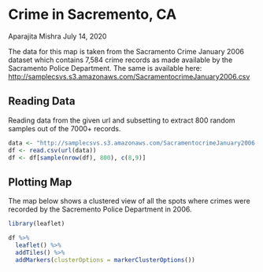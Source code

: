 # Crime in Sacremento, CA
Aparajita Mishra
July 14, 2020  

The data for this map is taken from the Sacramento Crime January 2006 dataset which contains 7,584 crime records as made available by the Sacramento Police Department. The same is available here: http://samplecsvs.s3.amazonaws.com/SacramentocrimeJanuary2006.csv 

## Reading Data

Reading data from the given url and subsetting to extract 800 random samples out of the 7000+ records.  


```r
data <- "http://samplecsvs.s3.amazonaws.com/SacramentocrimeJanuary2006.csv"
df <- read.csv(url(data))
df <- df[sample(nrow(df), 800), c(8,9)]
```


## Plotting Map

The map below shows a clustered view of all the spots where crimes were recorded by the Sacremento Police Department in 2006. 


```r
library(leaflet)

df %>%
  leaflet() %>%
  addTiles() %>%
  addMarkers(clusterOptions = markerClusterOptions())
```

<!--html_preserve--><div id="htmlwidget-ddeb946fdebbc0632356" style="width:672px;height:480px;" class="leaflet html-widget"></div>
  <script type="application/json" data-for="htmlwidget-ddeb946fdebbc0632356">{"x":{"options":{"crs":{"crsClass":"L.CRS.EPSG3857","code":null,"proj4def":null,"projectedBounds":null,"options":{}}},"calls":[{"method":"addTiles","args":["//{s}.tile.openstreetmap.org/{z}/{x}/{y}.png",null,null,{"minZoom":0,"maxZoom":18,"maxNativeZoom":null,"tileSize":256,"subdomains":"abc","errorTileUrl":"","tms":false,"continuousWorld":false,"noWrap":false,"zoomOffset":0,"zoomReverse":false,"opacity":1,"zIndex":null,"unloadInvisibleTiles":null,"updateWhenIdle":null,"detectRetina":false,"reuseTiles":false,"attribution":"&copy; <a href=\"http://openstreetmap.org\">OpenStreetMap<\/a> contributors, <a href=\"http://creativecommons.org/licenses/by-sa/2.0/\">CC-BY-SA<\/a>"}]},{"method":"addMarkers","args":[[38.55981942,38.57248051,38.50773512,38.63020663,38.57960099,38.65356442,38.63712953,38.56348858,38.62496247,38.49575914,38.61138598,38.51488974,38.60813046,38.63862878,38.62975579,38.52497346,38.67987056,38.6435627,38.54016571,38.54146972,38.58245172,38.61712192,38.44258851,38.62916107,38.56122251,38.54146972,38.60930232,38.56428007,38.47581524,38.48255011,38.54967957,38.60683427,38.55692374,38.53128662,38.48131474,38.58285466,38.58067298,38.55124956,38.64316291,38.44465403,38.5952625,38.57884551,38.57849376,38.57141267,38.61655961,38.55555724,38.52049693,38.54526568,38.44243723,38.51382995,38.49311839,38.58138835,38.5873197,38.52484987,38.54146972,38.52542198,38.55042047,38.62649659,38.5594166,38.55700746,38.55924745,38.57633475,38.56179004,38.56020578,38.49852712,38.56820709,38.65798545,38.62852162,38.56636818,38.48664963,38.61665653,38.49580633,38.51053004,38.50557133,38.63862878,38.570857,38.45400615,38.53450711,38.63570949,38.56940229,38.51050023,38.61655968,38.53092764,38.61624915,38.49324791,38.5017242,38.48934244,38.56322381,38.54270763,38.62697168,38.48230213,38.44720182,38.62054971,38.63199179,38.5566387,38.54491473,38.54726509,38.53080212,38.60918188,38.59540732,38.63076504,38.63290902,38.52328826,38.62017846,38.51505369,38.61202624,38.63410573,38.6308389,38.54146972,38.51708866,38.56987859,38.4735965,38.55080199,38.48740985,38.61292222,38.58057479,38.63862878,38.54231415,38.55136292,38.61006984,38.59971248,38.54120974,38.64199956,38.54718182,38.48148781,38.53591495,38.58378853,38.51970186,38.63110431,38.58121896,38.62419251,38.61370233,38.61215173,38.48401564,38.46573597,38.60833456,38.49281883,38.60459979,38.53881527,38.56722108,38.62215314,38.47431447,38.50673978,38.67232741,38.6061587,38.60811078,38.47081133,38.5503483,38.58320363,38.58047622,38.56764212,38.61398148,38.55544996,38.57907501,38.53374334,38.46541304,38.56756469,38.48909428,38.54118256,38.56641822,38.6084813,38.51993158,38.64009771,38.57740339,38.5842425,38.51538948,38.58245363,38.44870771,38.52273597,38.65262086,38.47647394,38.66157492,38.53554642,38.51755951,38.6196628,38.46874129,38.59664183,38.47138354,38.54983126,38.55559631,38.4748515,38.63482334,38.50591483,38.67667622,38.57712226,38.51640138,38.477606,38.52506502,38.52555689,38.47620226,38.56623766,38.56318807,38.47421612,38.5194434,38.50274092,38.45718227,38.45538981,38.63160443,38.60240036,38.57251407,38.47237623,38.52506274,38.49696354,38.4635644,38.57598179,38.55033897,38.5566387,38.53391703,38.57905171,38.5393973,38.57856783,38.65732863,38.57810659,38.58245363,38.57991197,38.54656989,38.47756849,38.48094352,38.58165678,38.47531506,38.54978318,38.51585289,38.55442719,38.56263789,38.62725615,38.58679941,38.52206826,38.60993872,38.60134944,38.57320247,38.57151899,38.51207103,38.48540584,38.62689633,38.46734964,38.55132811,38.67660642,38.57015733,38.5395277,38.4725814,38.5554124,38.59102751,38.44594829,38.46156147,38.64370841,38.59053897,38.61542969,38.56940229,38.46825223,38.46499591,38.50488973,38.53236461,38.58187118,38.54032454,38.5262375,38.48876908,38.62968232,38.53381252,38.4756653,38.63638293,38.52393354,38.56842536,38.49407763,38.65602893,38.52561869,38.46599501,38.61564793,38.54116369,38.61112661,38.62648616,38.63434706,38.56181365,38.4897602,38.4831539,38.57495865,38.64605845,38.61878441,38.52971517,38.61363201,38.55700746,38.53369985,38.54718282,38.57966477,38.53048786,38.46594742,38.58248128,38.62073678,38.61538191,38.52507559,38.52164684,38.52495123,38.61929621,38.49407763,38.54438307,38.57642774,38.62901851,38.55925109,38.54471974,38.62080376,38.55128541,38.60027317,38.64725247,38.49002489,38.47650897,38.53424184,38.57917936,38.61000927,38.49324791,38.63410671,38.61112011,38.609884,38.51048773,38.56987859,38.61475827,38.5676925,38.52488785,38.62741952,38.53450711,38.50749407,38.5530906,38.65733301,38.54049185,38.64271559,38.58245916,38.57905171,38.6469111,38.5898202,38.55408112,38.53855659,38.52201663,38.53953965,38.52547643,38.60240036,38.63615455,38.54783739,38.54742956,38.52659231,38.62031333,38.61499077,38.63248017,38.55050416,38.47559478,38.55301417,38.54454492,38.47341184,38.48160193,38.50793689,38.60130769,38.57884551,38.55239225,38.48934244,38.57100991,38.63651514,38.5857662,38.53137433,38.57009677,38.45814178,38.4873608,38.63208305,38.58026647,38.57188611,38.60643287,38.54165651,38.54850275,38.53789577,38.64731156,38.52718667,38.57555181,38.51030591,38.57884334,38.46193495,38.5393973,38.46977953,38.49515388,38.63862878,38.48998089,38.53159017,38.51698361,38.45006998,38.48714497,38.57630105,38.55056728,38.54139021,38.59049989,38.45483499,38.59623882,38.5488551,38.46386486,38.61722561,38.52224996,38.57394387,38.57385083,38.64316291,38.59664183,38.46736384,38.53826519,38.62085306,38.63293516,38.63020663,38.61000927,38.62138631,38.6237933,38.47345298,38.57629892,38.47925635,38.52815739,38.60558911,38.61140992,38.61043866,38.51056884,38.52663815,38.51293868,38.5467716,38.5857662,38.52904451,38.57829932,38.44801831,38.55234985,38.57411211,38.61011609,38.49063924,38.53522747,38.53563438,38.48078458,38.47584192,38.55426465,38.66384943,38.53608736,38.60815196,38.63307512,38.63573789,38.56412181,38.62984691,38.64310734,38.65717154,38.56654955,38.61845089,38.60781149,38.48151866,38.61632706,38.62701937,38.63228581,38.50632179,38.44529571,38.60930781,38.54176204,38.51332326,38.46689445,38.58148094,38.55735796,38.53425638,38.55060706,38.65603463,38.57559229,38.62363032,38.63292418,38.54743009,38.53881527,38.55169404,38.57478278,38.57240323,38.57984491,38.55952278,38.57899998,38.614108,38.54469916,38.57918073,38.56804356,38.54783739,38.56617746,38.5976184,38.48115128,38.47322263,38.63952262,38.55848201,38.56010621,38.61775373,38.54146972,38.54041688,38.56796664,38.53698551,38.48863496,38.57810996,38.55650289,38.51637084,38.54940296,38.47501232,38.5609783,38.65847399,38.61733037,38.60088271,38.62309993,38.62713181,38.63228581,38.66741163,38.56897661,38.54517402,38.64645937,38.54016571,38.53714433,38.51522221,38.54452845,38.54826969,38.45718227,38.46703034,38.62404517,38.64493057,38.57920289,38.63766971,38.48934244,38.62879718,38.52929929,38.51582822,38.52663259,38.57749764,38.47295223,38.51522221,38.47581524,38.55806637,38.5813034,38.48764914,38.61960417,38.54783739,38.48728104,38.62648616,38.51181739,38.5590559,38.55155646,38.57924878,38.56342315,38.51849931,38.54505704,38.587136,38.64191945,38.48437601,38.63589932,38.64399332,38.47087617,38.5833091,38.57037029,38.57122973,38.61257305,38.50926564,38.5670193,38.47581524,38.47049831,38.55394974,38.62096842,38.62587375,38.61663853,38.6625207,38.46252937,38.47431969,38.49220786,38.62935749,38.5323931,38.48542538,38.57344155,38.55555724,38.6698014,38.49596852,38.5236977,38.54454919,38.52983357,38.46501315,38.54338237,38.52903959,38.53555705,38.62821323,38.62127582,38.56890733,38.57203045,38.49494036,38.50304384,38.63589608,38.4855939,38.50553737,38.45156394,38.54106323,38.61521091,38.61227299,38.55701398,38.62592964,38.62741952,38.63862878,38.62053806,38.65572801,38.63659439,38.56649196,38.47551721,38.54456589,38.50564851,38.52563317,38.54737452,38.60950253,38.48927466,38.50398051,38.49590431,38.56749245,38.55681883,38.62034607,38.53029154,38.46753799,38.61894976,38.62700562,38.63404292,38.54116339,38.56958278,38.54665856,38.60687102,38.61536788,38.52545649,38.63862878,38.63121921,38.61380097,38.48697183,38.6235744,38.54304388,38.55464254,38.54910632,38.6134143,38.56853798,38.50279498,38.55487496,38.5488551,38.56201402,38.55040844,38.56330538,38.60892854,38.56124982,38.55069371,38.47692818,38.48843168,38.52393465,38.51599171,38.61111988,38.47433721,38.52469228,38.4467991,38.57736287,38.62942123,38.67124986,38.52862804,38.61119745,38.57642774,38.48927894,38.57037029,38.52997919,38.47363779,38.48340799,38.56640912,38.53184858,38.55385441,38.57236464,38.52123795,38.6308718,38.48973627,38.6075117,38.54508816,38.56623766,38.46175837,38.56097725,38.52149079,38.56148913,38.56263065,38.47429277,38.62192663,38.49572235,38.50123749,38.59279731,38.56929775,38.52545723,38.44292155,38.62103382,38.4802355,38.54611863,38.60956685,38.60154457,38.54031271,38.5985901,38.51368568,38.64471755,38.57120018,38.62773289,38.546706,38.53051542,38.60388643,38.57884334,38.49024257,38.49276847,38.58357633,38.55451604,38.52615247,38.62984691,38.48259396,38.60931053,38.63082118,38.63008563,38.6374478,38.63484831,38.47425283,38.63153005,38.63862878,38.52532188,38.61872505,38.6312171,38.51181739,38.58354799,38.52904451,38.66064286,38.6111909,38.65407136,38.59851693,38.61184675,38.5613889,38.62839816,38.60666541,38.50084518,38.47188629,38.51357385,38.65121663,38.66172026,38.57512017,38.5563198,38.58506592,38.5171811,38.5527076,38.56819418,38.62221222,38.60992565,38.64726866,38.60140844,38.53966389,38.63862878,38.47764806,38.53366299,38.53366299,38.53405028,38.54581386,38.47431447,38.56892211,38.62985421,38.6296517,38.51055016,38.55495326,38.47672027,38.52559491,38.60503971,38.47385049,38.63482465,38.55792771,38.57433757,38.54138742,38.54182394,38.46945288,38.60231104,38.62198839,38.47377656,38.58102199,38.60777952,38.4438703,38.60527526,38.63583009,38.63252107,38.6390241,38.62888456,38.61538617,38.62198839,38.57308322,38.52199137,38.49152941,38.67841269,38.55706875,38.49050038,38.58026647,38.44864964,38.50892288,38.53069245,38.5392541,38.53384496,38.61798936,38.52491379,38.46304879,38.60717264,38.5105054,38.53144221,38.6296408,38.49603233,38.52506487,38.48149327,38.48230213,38.63228581,38.47185437,38.58052209,38.5440243,38.65733301,38.67460145,38.60108154,38.51526387,38.52607558],[-121.4257169,-121.4097872,-121.4762318,-121.4959999,-121.4907988,-121.4661498,-121.4376102,-121.3888282,-121.4337087,-121.4827348,-121.4472415,-121.5282515,-121.4608872,-121.3815598,-121.4815734,-121.4425904,-121.5025952,-121.464145,-121.500048,-121.4254625,-121.4877874,-121.4587997,-121.428883,-121.437666,-121.4784832,-121.4254625,-121.4461973,-121.4445357,-121.4196575,-121.5187359,-121.477487,-121.4585103,-121.5024975,-121.4364025,-121.5013123,-121.4938681,-121.4992289,-121.4279854,-121.4745819,-121.4301095,-121.4855296,-121.4925953,-121.4912825,-121.4754391,-121.4438554,-121.4723384,-121.5182564,-121.4587152,-121.4145656,-121.437393,-121.4595052,-121.4622017,-121.4864195,-121.4772878,-121.4254625,-121.4095681,-121.3914158,-121.4971988,-121.4854383,-121.4676206,-121.4875413,-121.4812236,-121.4825709,-121.4881604,-121.4742273,-121.4679847,-121.541883,-121.4315485,-121.4284238,-121.4769699,-121.4596922,-121.4737197,-121.4224962,-121.4331388,-121.3815598,-121.4800882,-121.428879,-121.4681974,-121.5100872,-121.4711377,-121.4009789,-121.4461619,-121.473272,-121.4202994,-121.5219586,-121.5119988,-121.4859396,-121.4735232,-121.4572067,-121.4755308,-121.4530858,-121.4328092,-121.4595717,-121.4732289,-121.4597445,-121.4403543,-121.4552803,-121.472843,-121.4259738,-121.4978798,-121.4800678,-121.429189,-121.4410516,-121.439235,-121.5227003,-121.4507993,-121.455905,-121.4769551,-121.4254625,-121.4837511,-121.4910186,-121.4436724,-121.4392101,-121.4811463,-121.4844292,-121.4911942,-121.3815598,-121.4346721,-121.4572213,-121.4311882,-121.4284714,-121.470546,-121.5079398,-121.5084361,-121.4585976,-121.4249688,-121.4901707,-121.3837155,-121.4180257,-121.5048678,-121.4488539,-121.422231,-121.4658894,-121.4891116,-121.4176962,-121.4465233,-121.4940415,-121.4233896,-121.479014,-121.4411342,-121.446157,-121.4348784,-121.4184906,-121.5135763,-121.4590823,-121.4543396,-121.4338966,-121.4379514,-121.495181,-121.4795213,-121.4808391,-121.4886144,-121.4498884,-121.4805705,-121.4267168,-121.4272581,-121.4994153,-121.4820179,-121.4563931,-121.4828556,-121.4619309,-121.41256,-121.5327445,-121.4825556,-121.5036468,-121.5255605,-121.5052755,-121.4230482,-121.4767859,-121.4699668,-121.488184,-121.4969793,-121.4811949,-121.4142712,-121.4247939,-121.4261836,-121.423349,-121.4263125,-121.3848854,-121.484665,-121.4196758,-121.4416684,-121.4337511,-121.5088422,-121.4909914,-121.3674672,-121.4933388,-121.4144333,-121.4836969,-121.4982461,-121.4854695,-121.4753282,-121.42717,-121.5164984,-121.5300754,-121.4133413,-121.433282,-121.4403913,-121.4295032,-121.4494805,-121.4573114,-121.4091236,-121.4999731,-121.4321414,-121.4772314,-121.4667332,-121.4597445,-121.4629125,-121.4976906,-121.4753422,-121.468649,-121.4979968,-121.4944195,-121.5052755,-121.4966071,-121.4234424,-121.4992251,-121.4417288,-121.5032275,-121.4487485,-121.4067055,-121.4383522,-121.4702136,-121.4818128,-121.4944315,-121.4910973,-121.4318683,-121.4947013,-121.4671356,-121.4747123,-121.4862884,-121.4231478,-121.4923996,-121.4378029,-121.4340917,-121.4384157,-121.5190467,-121.4693168,-121.4750336,-121.4404459,-121.4093934,-121.4835098,-121.4253051,-121.4392225,-121.3652379,-121.4860325,-121.4919849,-121.4711377,-121.4255728,-121.4174193,-121.4785311,-121.4211484,-121.495026,-121.4514664,-121.4215197,-121.4583887,-121.446116,-121.4136728,-121.4866458,-121.4149332,-121.4438954,-121.4785389,-121.4673944,-121.4646676,-121.4442877,-121.428888,-121.4427075,-121.473693,-121.4487064,-121.4966948,-121.4130839,-121.4375953,-121.5036221,-121.4549413,-121.418725,-121.4622984,-121.4243039,-121.4845198,-121.4460587,-121.4676206,-121.519688,-121.4599909,-121.4984909,-121.4484308,-121.4513773,-121.4833164,-121.4572951,-121.4904838,-121.427517,-121.4709707,-121.4646263,-121.4487938,-121.4673944,-121.461998,-121.4848294,-121.4584643,-121.3971144,-121.4564781,-121.4945578,-121.4671318,-121.4252477,-121.4675522,-121.5208027,-121.4271656,-121.428681,-121.4892102,-121.4470317,-121.5219586,-121.4917958,-121.4461937,-121.46479,-121.406008,-121.4910186,-121.4507608,-121.4067455,-121.4717471,-121.4978994,-121.4681974,-121.5437781,-121.3751255,-121.4952127,-121.4763166,-121.3853268,-121.4747386,-121.4976906,-121.5090158,-121.4812549,-121.3935632,-121.4746387,-121.420355,-121.4746419,-121.4084001,-121.4295032,-121.5313839,-121.4243203,-121.4442473,-121.4721784,-121.4364722,-121.4534714,-121.4164146,-121.4070072,-121.468608,-121.503927,-121.4566752,-121.4266735,-121.4654193,-121.4881786,-121.4652253,-121.4925953,-121.4444079,-121.4859396,-121.4935219,-121.4457338,-121.4878161,-121.4506403,-121.4162358,-121.428371,-121.5160587,-121.5275004,-121.4979339,-121.4648897,-121.5128115,-121.4751893,-121.4687016,-121.44887,-121.4654754,-121.4712477,-121.4848357,-121.4787921,-121.4834127,-121.4197563,-121.4753422,-121.4385398,-121.460842,-121.3815598,-121.5019436,-121.4734384,-121.4331601,-121.4291863,-121.4784231,-121.4319262,-121.3859386,-121.4752017,-121.4858893,-121.4276816,-121.5060581,-121.4908853,-121.4284754,-121.421177,-121.4387144,-121.4728985,-121.474781,-121.4745819,-121.423349,-121.4247312,-121.4679562,-121.5163987,-121.4317129,-121.4959999,-121.4470317,-121.5145574,-121.4349571,-121.4355908,-121.4830358,-121.4635225,-121.4905296,-121.4257578,-121.4476543,-121.4530304,-121.5470994,-121.4149168,-121.423686,-121.458959,-121.4878161,-121.4727965,-121.426754,-121.4352434,-121.4711067,-121.415297,-121.478346,-121.54231,-121.4176327,-121.4936121,-121.4573698,-121.4968374,-121.4665115,-121.4488659,-121.4298444,-121.4549202,-121.4926223,-121.442841,-121.417918,-121.4835296,-121.4170313,-121.4576445,-121.4790738,-121.4494618,-121.4220758,-121.4778424,-121.4372107,-121.5096149,-121.4303283,-121.4333041,-121.4389102,-121.4485,-121.4688287,-121.4314836,-121.4170895,-121.4981108,-121.4764341,-121.4686118,-121.4689027,-121.5152564,-121.4803755,-121.4866655,-121.4305962,-121.4582582,-121.479014,-121.464048,-121.4866532,-121.4856804,-121.4669044,-121.4622826,-121.5073808,-121.499981,-121.452695,-121.495157,-121.4785138,-121.4243203,-121.4625542,-121.4242543,-121.4472502,-121.4250682,-121.4424403,-121.4318092,-121.4867588,-121.4947194,-121.4254625,-121.4559025,-121.4852542,-121.4462864,-121.4667537,-121.4852125,-121.4890962,-121.4347587,-121.4091389,-121.5313861,-121.4877457,-121.5161468,-121.510595,-121.4352821,-121.5132857,-121.5012199,-121.4303283,-121.5134383,-121.5085063,-121.4608452,-121.4564165,-121.500048,-121.4762678,-121.5183094,-121.4525985,-121.4278799,-121.4133413,-121.447555,-121.4359282,-121.4291487,-121.493943,-121.4581955,-121.4859396,-121.4317459,-121.4215299,-121.3854335,-121.4959901,-121.4646342,-121.4281268,-121.5183094,-121.4196575,-121.4715924,-121.5047063,-121.491119,-121.4576083,-121.4243203,-121.4561046,-121.4966948,-121.4402677,-121.5111836,-121.3896927,-121.4626901,-121.4867244,-121.4387788,-121.4120175,-121.4883415,-121.4216347,-121.4751559,-121.426956,-121.4522932,-121.4297711,-121.5024184,-121.4885667,-121.4566154,-121.4936677,-121.4129728,-121.4748628,-121.4196575,-121.4608988,-121.425397,-121.4179054,-121.4444058,-121.4500323,-121.5252532,-121.4585038,-121.4359472,-121.4807236,-121.4511384,-121.5092931,-121.478282,-121.4919796,-121.4723384,-121.4943818,-121.4653782,-121.4128401,-121.4575843,-121.4448282,-121.4285745,-121.4908684,-121.4705174,-121.5153055,-121.4280294,-121.4481729,-121.4962231,-121.4670118,-121.5343056,-121.4839016,-121.5055312,-121.4564494,-121.4357391,-121.4320063,-121.47576,-121.491563,-121.4421005,-121.4762723,-121.4440379,-121.4978994,-121.3815598,-121.4489382,-121.461357,-121.4763493,-121.4694175,-121.499208,-121.4647099,-121.5521313,-121.4421623,-121.39233,-121.5213017,-121.4917258,-121.3923987,-121.5235515,-121.4960582,-121.4744133,-121.5049355,-121.3906925,-121.4216597,-121.436147,-121.5115613,-121.4897763,-121.4676269,-121.5064105,-121.4386867,-121.4278856,-121.4948028,-121.4318134,-121.3815598,-121.4827635,-121.4776996,-121.5169453,-121.5151131,-121.4557181,-121.4722717,-121.5096362,-121.4396171,-121.4251955,-121.4786198,-121.4830057,-121.4908853,-121.4972545,-121.467509,-121.4949091,-121.4798876,-121.511165,-121.4597405,-121.5022861,-121.4561238,-121.388611,-121.4274605,-121.4415705,-121.4189709,-121.4440747,-121.4110382,-121.4870264,-121.5055446,-121.5152685,-121.4256917,-121.4514812,-121.4848294,-121.4742605,-121.4885667,-121.4730308,-121.4425544,-121.5203336,-121.4633604,-121.473503,-121.4704591,-121.4850301,-121.5122674,-121.530806,-121.5445064,-121.5160097,-121.4624578,-121.4854695,-121.4179521,-121.4807337,-121.3907012,-121.4403257,-121.4765423,-121.4503108,-121.4322662,-121.4924032,-121.482779,-121.485061,-121.498235,-121.5139339,-121.444819,-121.4975768,-121.5128862,-121.4526562,-121.4504263,-121.42747,-121.4755662,-121.4286169,-121.5292694,-121.4221827,-121.4474724,-121.4438628,-121.440543,-121.4854019,-121.5165137,-121.4834127,-121.5216468,-121.4863552,-121.4893746,-121.4674364,-121.3884382,-121.4835296,-121.5173976,-121.4508063,-121.4278895,-121.4313085,-121.3846125,-121.4128348,-121.4368769,-121.4767715,-121.3815598,-121.4784413,-121.5053633,-121.4829071,-121.4402677,-121.4873108,-121.4727965,-121.5030691,-121.4268781,-121.5048798,-121.4249294,-121.4939808,-121.4758065,-121.5377464,-121.422421,-121.5373071,-121.4291343,-121.4310692,-121.5349582,-121.527605,-121.4972076,-121.4703569,-121.4884229,-121.5265412,-121.469478,-121.4895092,-121.4447319,-121.4578044,-121.5330756,-121.4620787,-121.4634181,-121.3815598,-121.4891676,-121.4739615,-121.4739615,-121.4776224,-121.4608509,-121.4348784,-121.4877027,-121.432273,-121.4755286,-121.409083,-121.3850336,-121.4327076,-121.4726437,-121.533926,-121.4326535,-121.4700116,-121.43864,-121.4617826,-121.4282497,-121.4709505,-121.4279242,-121.4536911,-121.4461582,-121.4383197,-121.496127,-121.4481759,-121.422141,-121.4516527,-121.5252034,-121.4529344,-121.4325151,-121.5039766,-121.4234494,-121.4461582,-121.5075511,-121.4990149,-121.4591154,-121.5385043,-121.4149051,-121.4832865,-121.4979339,-121.431834,-121.4869834,-121.4894103,-121.4650574,-121.481424,-121.4267744,-121.3967577,-121.4597711,-121.4729293,-121.435864,-121.4108607,-121.463553,-121.4619674,-121.4214978,-121.4644874,-121.4530858,-121.4303283,-121.4287887,-121.4986248,-121.4586686,-121.4952127,-121.5097637,-121.456171,-121.4296507,-121.4960849],null,null,null,{"clickable":true,"draggable":false,"keyboard":true,"title":"","alt":"","zIndexOffset":0,"opacity":1,"riseOnHover":false,"riseOffset":250},null,null,{"showCoverageOnHover":true,"zoomToBoundsOnClick":true,"spiderfyOnMaxZoom":true,"removeOutsideVisibleBounds":true,"spiderLegPolylineOptions":{"weight":1.5,"color":"#222","opacity":0.5},"freezeAtZoom":false},null,null,null,null]}],"limits":{"lat":[38.44243723,38.67987056],"lng":[-121.5521313,-121.3652379]}},"evals":[],"jsHooks":[]}</script><!--/html_preserve-->
                                                                                                                                                                                                                                                                                                                                                                                                                                                                                                                                                                                                                                                                                                                                                                                                                                                                                                                                                                                                                                                                                                                                                                                                                                                                                                                                                                                                                                                                                                                                                                                                                                                                                                                                                                                                                                                                                                                                                                                                                                                                                                                                                                                                                                                                                                                                                                                                                                                                                                                                                                                                                                                                                                                                                                                                                                                                                                                                                                                                                                                                                                                                                                                                                                                                                                                                                                                                                                                                                                                                                                                                                                                                                                                                                                                                                                                                                                                                                                                                                                                                                                                                                                                                                                                                                                                                                                                                                                                                                                                                                                                                                                                                                                                                                                                                                                                                                                                                                                                                                                                                                                                                                                                                                                                                                                                                                                                                                                                                                                                                                                                                                                                                                                                                                                                                                                                                                                                                                                                                                                                                                                                                                                                                                                                                                                                                                                                                                                                                                                                                                                                                                                                                                                                                                                                                                                                                                                                                                                                                                                                                                                                                                                                                                                                                                                                                                                                                                                                                                                                                                                                                                                                                                                                                                                                                                                                                                                                                                                                                                                                                                                                                                                                                                                                                                                                                                                                                                                                                                                                                                                                                                                                                                                                                                                                                                                                                                                                                                                                                                                                                                                                                                                                                                                                                                                                                                                                                                                                                                                                                                                                                                                                                                                                                                                                                                                                                                                                                                                                                                                                                                                                                                                                                                                                                                                                                                                                                                                                                                                                                                                                                                                                                                                                                         